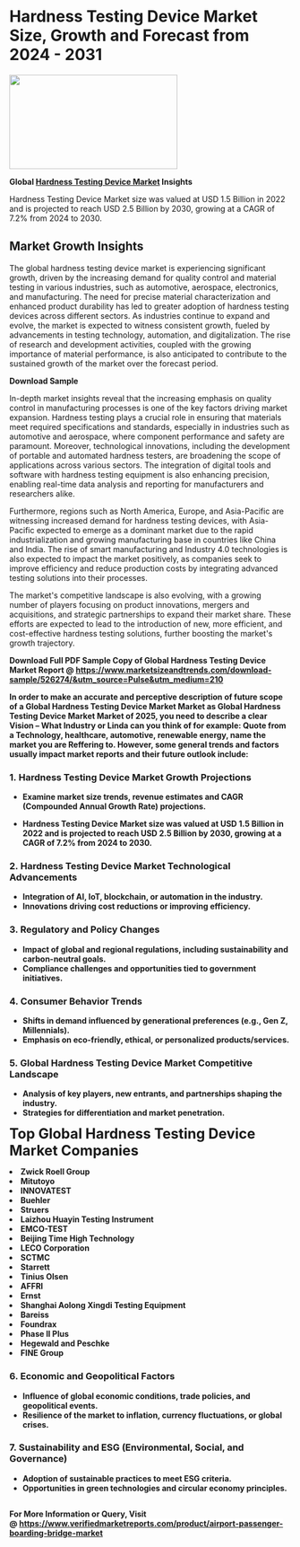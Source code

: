 <H1>Hardness Testing Device Market Size, Growth and Forecast from 2024 - 2031</H1><img class="aligncenter size-medium wp-image-584254" src="https://thirdeyenews.in/wp-content/uploads/2024/09/Global-Market-Research-300x168.jpeg" alt="" width="300" height="168" /><p><strong>Global&nbsp;<a href="https://www.marketsizeandtrends.com/download-sample/526274/&amp;utm_source=Pulse&amp;utm_medium=210">Hardness Testing Device Market</a> Insights</strong></p><p>Hardness Testing Device Market size was valued at USD 1.5 Billion in 2022 and is projected to reach USD 2.5 Billion by 2030, growing at a CAGR of 7.2% from 2024 to 2030.</p><p><h2>Market Growth Insights</h2> <p>The global hardness testing device market is experiencing significant growth, driven by the increasing demand for quality control and material testing in various industries, such as automotive, aerospace, electronics, and manufacturing. The need for precise material characterization and enhanced product durability has led to greater adoption of hardness testing devices across different sectors. As industries continue to expand and evolve, the market is expected to witness consistent growth, fueled by advancements in testing technology, automation, and digitalization. The rise of research and development activities, coupled with the growing importance of material performance, is also anticipated to contribute to the sustained growth of the market over the forecast period.</p> <p><strong>Download Sample</strong></p> <p>In-depth market insights reveal that the increasing emphasis on quality control in manufacturing processes is one of the key factors driving market expansion. Hardness testing plays a crucial role in ensuring that materials meet required specifications and standards, especially in industries such as automotive and aerospace, where component performance and safety are paramount. Moreover, technological innovations, including the development of portable and automated hardness testers, are broadening the scope of applications across various sectors. The integration of digital tools and software with hardness testing equipment is also enhancing precision, enabling real-time data analysis and reporting for manufacturers and researchers alike.</p> <p>Furthermore, regions such as North America, Europe, and Asia-Pacific are witnessing increased demand for hardness testing devices, with Asia-Pacific expected to emerge as a dominant market due to the rapid industrialization and growing manufacturing base in countries like China and India. The rise of smart manufacturing and Industry 4.0 technologies is also expected to impact the market positively, as companies seek to improve efficiency and reduce production costs by integrating advanced testing solutions into their processes.</p> <p>The market's competitive landscape is also evolving, with a growing number of players focusing on product innovations, mergers and acquisitions, and strategic partnerships to expand their market share. These efforts are expected to lead to the introduction of new, more efficient, and cost-effective hardness testing solutions, further boosting the market's growth trajectory.</p> <p><strong></p><p><span class=""><strong>Download Full PDF Sample Copy of Global Hardness Testing Device Market Report</strong> @ <a href="https://www.marketsizeandtrends.com/download-sample/526274/&amp;utm_source=Pulse&amp;utm_medium=210" target="_blank">https://www.marketsizeandtrends.com/download-sample/526274/&amp;utm_source=Pulse&amp;utm_medium=210</a></span></p><p>In order to make an accurate and perceptive description of future scope of a Global&nbsp;Hardness Testing Device Market Market as Global&nbsp;Hardness Testing Device Market Market of 2025, you need to describe a clear Vision &ndash; What Industry or Linda can you think of for example: Quote from a Technology, healthcare, automotive, renewable energy, name the market you are Reffering to. However, some general trends and factors usually impact market reports and their future outlook include:</p><h3>1.&nbsp;<strong>Hardness Testing Device Market Growth Projections</strong></h3><ul><li>Examine market size trends, revenue estimates and CAGR (Compounded Annual Growth Rate) projections.</li><li><p>Hardness Testing Device Market size was valued at USD 1.5 Billion in 2022 and is projected to reach USD 2.5 Billion by 2030, growing at a CAGR of 7.2% from 2024 to 2030.</p></li></ul><h3>2.&nbsp;<strong>Hardness Testing Device Market Technological Advancements</strong></h3><ul><li>Integration of AI, IoT, blockchain, or automation in the industry.</li><li>Innovations driving cost reductions or improving efficiency.</li></ul><h3>3.&nbsp;<strong>Regulatory and Policy Changes</strong></h3><ul><li>Impact of global and regional regulations, including sustainability and carbon-neutral goals.</li><li>Compliance challenges and opportunities tied to government initiatives.</li></ul><h3>4.&nbsp;<strong>Consumer Behavior Trends</strong></h3><ul><li>Shifts in demand influenced by generational preferences (e.g., Gen Z, Millennials).</li><li>Emphasis on eco-friendly, ethical, or personalized products/services.</li></ul><h3>5.&nbsp;<strong>Global Hardness Testing Device Market Competitive Landscape</strong></h3><ul><li>Analysis of key players, new entrants, and partnerships shaping the industry.</li><li>Strategies for differentiation and market penetration.</li></ul><p data-pm-slice="1 1 []"><span style="color: inherit; font-family: inherit; font-size: 25px;">Top Global Hardness Testing Device Market Companies</span></p><div class="" data-test-id=""><p><li>Zwick Roell Group</li><li> Mitutoyo</li><li> INNOVATEST</li><li> Buehler</li><li> Struers</li><li> Laizhou Huayin Testing Instrument</li><li> EMCO-TEST</li><li> Beijing Time High Technology</li><li> LECO Corporation</li><li> SCTMC</li><li> Starrett</li><li> Tinius Olsen</li><li> AFFRI</li><li> Ernst</li><li> Shanghai Aolong Xingdi Testing Equipment</li><li> Bareiss</li><li> Foundrax</li><li> Phase II Plus</li><li> Hegewald and Peschke</li><li> FINE Group</li></p></div><h3>6.&nbsp;<strong>Economic and Geopolitical Factors</strong></h3><ul><li>Influence of global economic conditions, trade policies, and geopolitical events.</li><li>Resilience of the market to inflation, currency fluctuations, or global crises.</li></ul><h3>7.&nbsp;<strong>Sustainability and ESG (Environmental, Social, and Governance)</strong></h3><ul><li>Adoption of sustainable practices to meet ESG criteria.</li><li>Opportunities in green technologies and circular economy principles.</li></ul><h2><strong style="font-size: 14px;">For More Information or Query, Visit @&nbsp;</strong><a style="background-color: #ffffff; font-size: 14px;" href="https://www.marketsizeandtrends.com/report/hardness-testing-device-market/" target="_blank">https://www.verifiedmarketreports.com/product/airport-passenger-boarding-bridge-market</a></h2>
